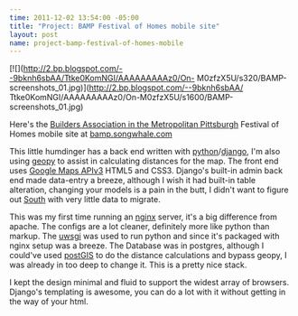 ```yaml
--- 
time: 2011-12-02 13:54:00 -05:00 
title: "Project: BAMP Festival of Homes mobile site" 
layout: post 
name: project-bamp-festival-of-homes-mobile 
--- 
```


[![](http://2.bp.blogspot.com/--9bknh6sbAA/Ttke0KomNGI/AAAAAAAAAz0/On-
M0zfzX5U/s320/BAMP-screenshots_01.jpg)](http://2.bp.blogspot.com/--9bknh6sbAA/
Ttke0KomNGI/AAAAAAAAAz0/On-M0zfzX5U/s1600/BAMP-screenshots_01.jpg)

Here's the [Builders Association in the Metropolitan
Pittsburgh](http://www.pghhomebuilders.com/) Festival of Homes mobile site at
[bamp.songwhale.com](http://bamp.songwhale.com)

This little humdinger has a back end written with
[python](http://python.org/)/[django](https://www.djangoproject.com/), I'm
also using [geopy](http://code.google.com/p/geopy/) to assist in calculating
distances for the map. The front end uses [Google Maps
APIv3](http://code.google.com/apis/maps/documentation/javascript/) HTML5 and
CSS3. Django's built-in admin back end made data-entry a breeze, although I
wish it had built-in table alteration, changing your models is a pain in the
butt, I didn't want to figure out [South](http://south.aeracode.org/) with
very little data to migrate.

This was my first time running an [nginx](http://nginx.org/) server, it's a
big difference from apache. The configs are a lot cleaner, definitely more
like python than markup. The [uwsgi](http://projects.unbit.it/uwsgi/) was used
to run python and since it's packaged with nginx setup was a breeze. The
Database was in postgres, although I could've used
[postGIS](http://postgis.refractions.net/) to do the distance calculations and
bypass geopy, I was already in too deep to change it. This is a pretty nice
stack.

I kept the design minimal and fluid to support the widest array of browsers.
Django's templating is awesome, you can do a lot with it without getting in
the way of your html.
